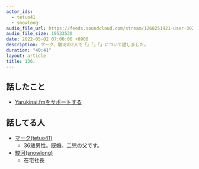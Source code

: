 ```yaml
---
actor_ids:
  - tetuo41
  - snowlong
audio_file_url: https://feeds.soundcloud.com/stream/1268251921-user-302747142-yarukinai-136-2022-05-16.mp3
audio_file_size: 19533530
date: 2022-05-02 07:00:00 +0900
description: マーク、駿河の2人で「」「」「」について話しました。
duration: "40:41"
layout: article
title: 136. 
---
```


## 話したこと
- [Yarukinai.fmをサポートする](https://note.com/tetuo41/circle)

## 話してる人
- [マーク(tetuo41)](https://twitter.com/tetuo41)
  - 36歳男性。既婚。二児の父です。
- [駿河(snowlong)](https://twitter.com/_snowlong)
  - 在宅社長

